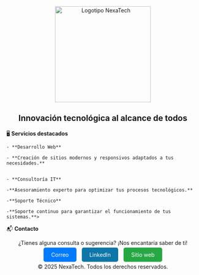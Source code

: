 <div align="center">
  <img src="https://drive.google.com/uc?export=view&id=1jQqHRUQvVivyRSluWGEHYsqKSDFrGQit" alt="Logotipo NexaTech" width="250"/>
  <h2>Innovación tecnológica al alcance de todos</h2>
</div>

🖥️ **Servicios destacados**

    - **Desarrollo Web**
    
    - **Creación de sitios modernos y responsivos adaptados a tus necesidades.**
 
    
    - **Consultoría IT**
    
    -**Asesoramiento experto para optimizar tus procesos tecnológicos.**
    
    -**Soporte Técnico**
    
    -**Soporte continuo para garantizar el funcionamiento de tus sistemas.**>


 📬 **Contacto**

<div align="center">
  <p>¿Tienes alguna consulta o sugerencia? ¡Nos encantaría saber de ti!</p>
  <a href="mailto:servicionexatech@gmail.com" style="background:#007bff;color:white;padding:10px 20px;border-radius:5px;text-decoration:none;margin:5px;">Correo</a>
  <a href="https://www.linkedin.com/in/phdleon/" style="background:#0e76a8;color:white;padding:10px 20px;border-radius:5px;text-decoration:none;margin:5px;">LinkedIn</a>
  <a href="https://www.nexatech.org" style="background:#28a745;color:white;padding:10px 20px;border-radius:5px;text-decoration:none;margin:5px;">Sitio web</a>
</div>


<div align="center">
  <p>© 2025 NexaTech. Todos los derechos reservados.</p>
</div>
